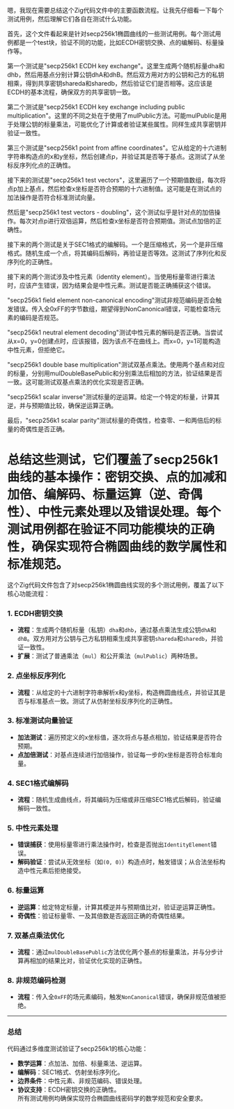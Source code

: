 嗯，我现在需要总结这个Zig代码文件中的主要函数流程。让我先仔细看一下每个测试用例，然后理解它们各自在测试什么功能。

首先，这个文件看起来是针对secp256k1椭圆曲线的一些测试用例。每个测试用例都是一个test块，验证不同的功能，比如ECDH密钥交换、点的编解码、标量操作等。

第一个测试是"secp256k1 ECDH key exchange"。这里生成两个随机标量dha和dhb，然后用基点分别计算公钥dhA和dhB。然后双方用对方的公钥和己方的私钥相乘，得到共享密钥shareda和sharedb，然后验证它们是否相等。这应该是ECDH的基本流程，确保双方的共享密钥一致。

第二个测试是"secp256k1 ECDH key exchange including public multiplication"。这里的不同之处在于使用了mulPublic方法。可能mulPublic是用于处理公钥的标量乘法，可能优化了计算或者验证某些属性。同样生成共享密钥并验证一致性。

第三个测试是"secp256k1 point from affine coordinates"。它从给定的十六进制字符串构造点的x和y坐标，然后创建点p，并验证其是否等于基点。这测试了从坐标反序列化点的正确性。

接下来的测试是"secp256k1 test vectors"，这里遍历了一个预期值数组，每次将点p加上基点，然后检查x坐标是否符合预期的十六进制值。这可能是在测试点的加法操作是否符合标准测试向量。

然后是"secp256k1 test vectors - doubling"，这个测试似乎是针对点的加倍操作。每次对点p进行双倍运算，然后检查x坐标是否符合预期值。测试点加倍的正确性。

接下来的两个测试是关于SEC1格式的编解码。一个是压缩格式，另一个是非压缩格式。随机生成一个点，将其编码后解码，再验证是否等效。这测试了序列化和反序列化的正确性。

接下来的两个测试涉及中性元素（identity element）。当使用标量零进行乘法时，应该产生错误，因为结果会是中性元素。测试是否能正确捕获这个错误。

"secp256k1 field element non-canonical encoding"测试非规范编码是否会触发错误。传入全0xFF的字节数组，期望得到NonCanonical错误，可能检查场元素的编码是否规范。

"secp256k1 neutral element decoding"测试中性元素的解码是否正确。当尝试从x=0，y=0创建点时，应该报错，因为该点不在曲线上。而x=0，y=1可能构造中性元素，但拒绝它。

"secp256k1 double base multiplication"测试双基点乘法。使用两个基点和对应的标量，分别用mulDoubleBasePublic和分别乘法后相加的方法，验证结果是否一致。这可能测试双基点乘法的优化实现是否正确。

"secp256k1 scalar inverse"测试标量的逆运算。给定一个特定的标量，计算其逆，并与预期值比较，确保逆运算正确。

最后，"secp256k1 scalar parity"测试标量的奇偶性，检查零、一和两倍后的标量的奇偶性是否正确。

总结这些测试，它们覆盖了secp256k1曲线的基本操作：密钥交换、点的加减和加倍、编解码、标量运算（逆、奇偶性）、中性元素处理以及错误处理。每个测试用例都在验证不同功能模块的正确性，确保实现符合椭圆曲线的数学属性和标准规范。
================================================
这个Zig代码文件包含了对secp256k1椭圆曲线实现的多个测试用例，覆盖了以下核心功能流程：

### 1. **ECDH密钥交换**
   - **流程**：生成两个随机标量（私钥）`dha`和`dhb`，通过基点乘法生成公钥`dhA`和`dhB`。双方用对方公钥与己方私钥相乘生成共享密钥`shareda`和`sharedb`，并验证一致性。
   - **扩展**：测试了普通乘法（`mul`）和公开乘法（`mulPublic`）两种场景。

### 2. **点坐标反序列化**
   - **流程**：从给定的十六进制字符串解析x和y坐标，构造椭圆曲线点，并验证其是否与标准基点一致。测试了从仿射坐标反序列化的正确性。

### 3. **标准测试向量验证**
   - **加法测试**：遍历预定义的x坐标值，逐次将点与基点相加，验证结果是否符合预期。
   - **点加倍测试**：对基点连续进行加倍操作，验证每一步的x坐标是否符合标准向量。

### 4. **SEC1格式编解码**
   - **流程**：随机生成曲线点，将其编码为压缩或非压缩SEC1格式后解码，验证编解码一致性。

### 5. **中性元素处理**
   - **错误捕获**：使用标量零进行乘法操作时，检查是否抛出`IdentityElement`错误。
   - **解码验证**：尝试从无效坐标（如`(0, 0)`）构造点时，触发错误；从合法坐标构造中性元素后拒绝接受。

### 6. **标量运算**
   - **逆运算**：给定特定标量，计算其模逆并与预期值比对，验证逆运算正确性。
   - **奇偶性**：验证标量零、一及其倍数是否返回正确的奇偶性结果。

### 7. **双基点乘法优化**
   - **流程**：通过`mulDoubleBasePublic`方法优化两个基点的标量乘法，并与分步计算再相加的结果比对，验证优化实现的正确性。

### 8. **非规范编码检测**
   - **流程**：传入全`0xFF`的场元素编码，触发`NonCanonical`错误，确保非规范值被拒绝。

---

### 总结
代码通过多维度测试验证了secp256k1的核心功能：  
- **数学运算**：点加法、加倍、标量乘法、逆运算。  
- **编解码**：SEC1格式、仿射坐标序列化。  
- **边界条件**：中性元素、非规范编码、错误处理。  
- **协议支持**：ECDH密钥交换的正确性。  
所有测试用例均确保实现符合椭圆曲线密码学的数学规范和安全要求。